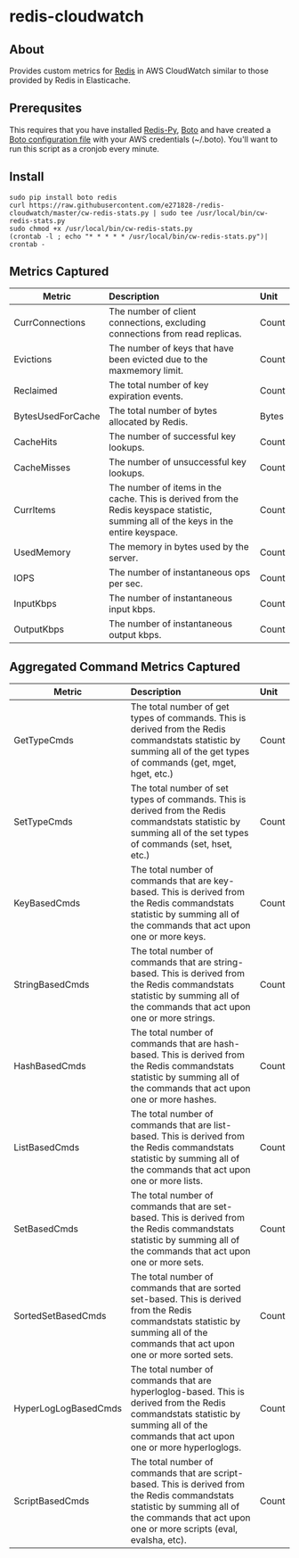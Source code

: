 redis-cloudwatch
================

## About
Provides custom metrics for [Redis](http://redis.io) in AWS CloudWatch similar to those provided by Redis in Elasticache.
## Prerequsites
This requires that you have installed [Redis-Py](https://github.com/andymccurdy/redis-py), [Boto](https://github.com/boto/boto) and have created a [Boto configuration file](http://docs.pythonboto.org/en/latest/boto_config_tut.html) with your AWS credentials (~/.boto). You'll want to run this script as a cronjob every minute.
## Install
    sudo pip install boto redis
    curl https://raw.githubusercontent.com/e271828-/redis-cloudwatch/master/cw-redis-stats.py | sudo tee /usr/local/bin/cw-redis-stats.py
    sudo chmod +x /usr/local/bin/cw-redis-stats.py
    (crontab -l ; echo "* * * * * /usr/local/bin/cw-redis-stats.py")| crontab -


## Metrics Captured
| Metric   |  Description | Unit |
|----------|:-------------|:------|
|CurrConnections | The number of client connections, excluding connections from read replicas. | Count
|Evictions | The number of keys that have been evicted due to the maxmemory limit. | Count
|Reclaimed | The total number of key expiration events. | Count
|BytesUsedForCache | The total number of bytes allocated by Redis. | Bytes
|CacheHits | The number of successful key lookups. | Count
|CacheMisses | The number of unsuccessful key lookups. | Count
|CurrItems | The number of items in the cache. This is derived from the Redis keyspace statistic, summing all of the keys in the entire keyspace. | Count
|UsedMemory | The memory in bytes used by the server. | Count
|IOPS | The number of instantaneous ops per sec. | Count
|InputKbps | The number of instantaneous input kbps. | Count
|OutputKbps | The number of instantaneous output kbps. | Count




## Aggregated Command Metrics Captured
| Metric   |  Description | Unit |
|----------|:-------------|:------|
|GetTypeCmds | The total number of get types of commands. This is derived from the Redis commandstats statistic by summing all of the get types of commands (get, mget, hget, etc.) | Count
|SetTypeCmds | The total number of set types of commands. This is derived from the Redis commandstats statistic by summing all of the set types of commands (set, hset, etc.) | Count
|KeyBasedCmds | The total number of commands that are key-based. This is derived from the Redis commandstats statistic by summing all of the commands that act upon one or more keys. | Count
|StringBasedCmds | The total number of commands that are string-based. This is derived from the Redis commandstats statistic by summing all of the commands that act upon one or more strings. | Count
|HashBasedCmds | The total number of commands that are hash-based. This is derived from the Redis commandstats statistic by summing all of the commands that act upon one or more hashes. | Count
|ListBasedCmds | The total number of commands that are list-based. This is derived from the Redis commandstats statistic by summing all of the commands that act upon one or more lists. | Count
|SetBasedCmds | The total number of commands that are set-based. This is derived from the Redis commandstats statistic by summing all of the commands that act upon one or more sets. | Count
|SortedSetBasedCmds | The total number of commands that are sorted set-based. This is derived from the Redis commandstats statistic by summing all of the commands that act upon one or more sorted sets.  | Count
|HyperLogLogBasedCmds | The total number of commands that are hyperloglog-based. This is derived from the Redis commandstats statistic by summing all of the commands that act upon one or more hyperloglogs. | Count 
|ScriptBasedCmds | The total number of commands that are script-based. This is derived from the Redis commandstats  statistic by summing all of the commands that act upon one or more scripts (eval, evalsha, etc). | Count


